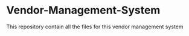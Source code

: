 # Vendor-Management-System
This repository contain all the files for this vendor management system 
